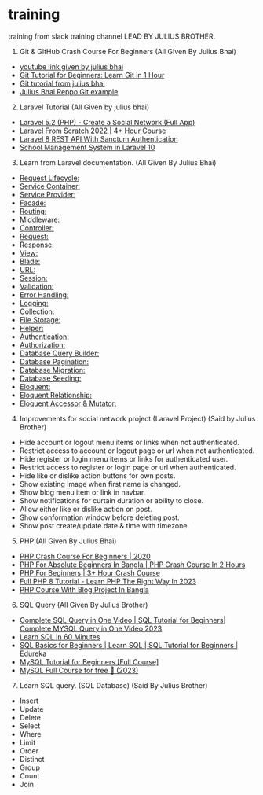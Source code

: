 # training
training from slack training channel LEAD BY JULIUS BROTHER.

1. Git & GitHub Crash Course For Beginners (All GIven By Julius Bhai)
- [youtube link given by julius bhai](https://youtu.be/SWYqp7iY_Tc?si=-s81qpIXyQhFke-c)
- [Git Tutorial for Beginners: Learn Git in 1 Hour](https://youtu.be/8JJ101D3knE?si=qCz8YU4h3UtnLLNM)
- [Git tutorial from julius bhai](https://drive.google.com/file/d/1FLdUJmQlQ9RYbZKzb6fEpDXBhRN6dz_W/view)
- [Julius Bhai Reppo Git example](https://github.com/juliusiqbal/php.git)

2. Laravel Tutorial (All Given by julius bhai)
- [Laravel 5.2 (PHP) - Create a Social Network (Full App)](https://youtube.com/playlist?list=PL55RiY5tL51oloSGk5XdO2MGjPqc0BxGV&si=VEg9FYlQD35nDtV9)
- [Laravel From Scratch 2022 | 4+ Hour Course](https://youtu.be/MYyJ4PuL4pY?si=3vQ5uzStDFGWgkVm)
- [Laravel 8 REST API With Sanctum Authentication](https://youtu.be/MT-GJQIY3EU?si=vxC_zWp8oVoAjrsA)
- [School Management System in Laravel 10](https://youtube.com/playlist?list=PLoBGtBK7uqyUIUVGD_cOAmVCprfn5LMJ2&si=F-SsyxgnHjOQe0ze)

3. Learn from Laravel documentation. (All Given By Julius Bhai)
- [Request Lifecycle:](https://laravel.com/docs/10.x/lifecycle)
- [Service Container:](https://laravel.com/docs/10.x/container)
- [Service Provider:](https://laravel.com/docs/10.x/providers)
- [Facade:](https://laravel.com/docs/10.x/facades)
- [Routing:](https://laravel.com/docs/10.x/routing)
- [Middleware:](https://laravel.com/docs/10.x/middleware)
- [Controller:](https://laravel.com/docs/10.x/controllers)
- [Request:](https://laravel.com/docs/10.x/requests)
- [Response:](https://laravel.com/docs/10.x/responses)
- [View:](https://laravel.com/docs/10.x/views)
- [Blade:](https://laravel.com/docs/10.x/blade)
- [URL:](https://laravel.com/docs/10.x/urls)
- [Session:](https://laravel.com/docs/10.x/session)
- [Validation:](https://laravel.com/docs/10.x/validation)
- [Error Handling:](https://laravel.com/docs/10.x/errors)
- [Logging:](https://laravel.com/docs/10.x/logging)
- [Collection:](https://laravel.com/docs/10.x/collections)
- [File Storage:](https://laravel.com/docs/10.x/filesystem)
- [Helper:](https://laravel.com/docs/10.x/helpers)
- [Authentication:](https://laravel.com/docs/10.x/authentication)
- [Authorization:](https://laravel.com/docs/10.x/authorization)
- [Database Query Builder:](https://laravel.com/docs/10.x/queries)
- [Database Pagination:](https://laravel.com/docs/10.x/pagination)
- [Database Migration:](https://laravel.com/docs/10.x/migrations)
- [Database Seeding:](https://laravel.com/docs/10.x/seeding)
- [Eloquent:](https://laravel.com/docs/10.x/eloquent)
- [Eloquent Relationship:](https://laravel.com/docs/10.x/eloquent-relationships)
- [Eloquent Accessor & Mutator:](https://laravel.com/docs/10.x/eloquent-mutators)

4. Improvements for social network project.(Laravel Project) (Said by Julius Brother)

- Hide account or logout menu items or links when not authenticated.
- Restrict access to account or logout page or url when not authenticated.
- Hide register or login menu items or links for authenticated user.
- Restrict access to register or login page or url when authenticated.
- Hide like or dislike action buttons for own posts.
- Show existing image when first name is changed.
- Show blog menu item or link in navbar.
- Show notifications for curtain duration or ability to close.
- Allow either like or dislike action on post.
- Show conformation window before deleting post.
- Show post create/update date & time with timezone.

5. PHP (All Given By Julius Bhai)

- [PHP Crash Course For Beginners | 2020](https://youtu.be/6mO1UA1r-6Q?si=LLs7U8PomTgDj6Al)
- [PHP For Absolute Beginners In Bangla | PHP Crash Course In 2 Hours](https://youtu.be/_TST9dVptls?si=A4PwL_hallQg-dII)
- [PHP For Beginners | 3+ Hour Crash Course](https://youtu.be/BUCiSSyIGGU?si=wLdTwAvXQavJ9vJR)
- [Full PHP 8 Tutorial - Learn PHP The Right Way In 2023](https://youtube.com/playlist?list=PLr3d3QYzkw2xabQRUpcZ_IBk9W50M9pe-&si=cvGhwsL9qiOGeAtH)
- [PHP Course With Blog Project In Bangla](https://youtube.com/playlist?list=PLaCUFUZ_YQwVGxKqjXaQcWEeTMIWeEFjX&si=m0OIp0DTR8qFJgyR)

6. SQL Query (All Given By Julius Brother)
- [Complete SQL Query in One Video | SQL Tutorial for Beginners| Complete MYSQL Query in One Video 2023](https://youtu.be/Tdl7CGnhPeA?si=EvZlr0vD0B6w3skj)
- [Learn SQL In 60 Minutes](https://youtu.be/p3qvj9hO_Bo?si=0Jqh5oSjjPrCu_6y)
- [SQL Basics for Beginners | Learn SQL | SQL Tutorial for Beginners | Edureka](https://youtu.be/zbMHLJ0dY4w?si=d5qOzG7M1R-pS2Hu)
- [MySQL Tutorial for Beginners [Full Course]](https://youtu.be/7S_tz1z_5bA?si=VOpz6Al-50htzmyu)
- [MySQL Full Course for free :dolphin: (2023)](https://youtu.be/5OdVJbNCSso?si=JFq4GjocTrrIXIe7)

7. Learn SQL query. (SQL Database) (Said By Julius Brother)
- Insert
- Update
- Delete
- Select
- Where
- Limit
- Order
- Distinct
- Group
- Count
- Join

